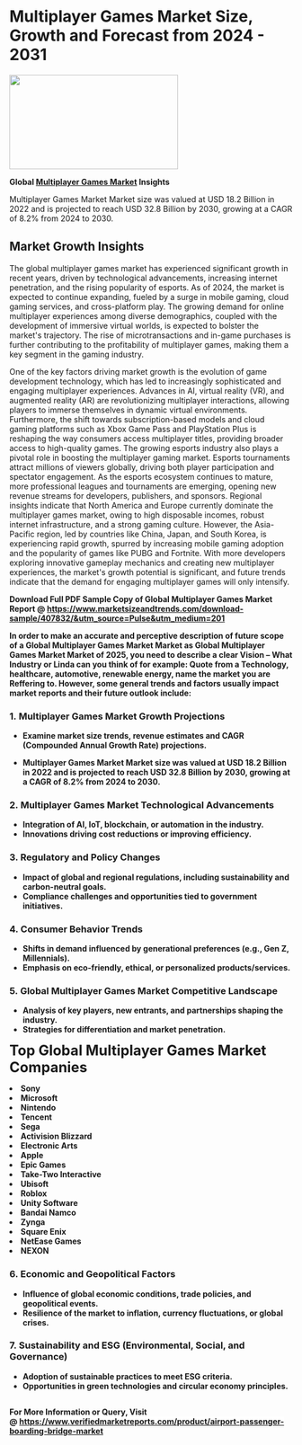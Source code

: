 <H1>Multiplayer Games Market Size, Growth and Forecast from 2024 - 2031</H1><img class="aligncenter size-medium wp-image-584254" src="https://thirdeyenews.in/wp-content/uploads/2024/09/Global-Market-Research-300x168.jpeg" alt="" width="300" height="168" /><p><strong>Global&nbsp;<a href="https://www.marketsizeandtrends.com/download-sample/407832/&amp;utm_source=Pulse&amp;utm_medium=201">Multiplayer Games Market</a> Insights</strong></p><p>Multiplayer Games Market Market size was valued at USD 18.2 Billion in 2022 and is projected to reach USD 32.8 Billion by 2030, growing at a CAGR of 8.2% from 2024 to 2030.</p><p><h2>Market Growth Insights</h2> <p>The global multiplayer games market has experienced significant growth in recent years, driven by technological advancements, increasing internet penetration, and the rising popularity of esports. As of 2024, the market is expected to continue expanding, fueled by a surge in mobile gaming, cloud gaming services, and cross-platform play. The growing demand for online multiplayer experiences among diverse demographics, coupled with the development of immersive virtual worlds, is expected to bolster the market's trajectory. The rise of microtransactions and in-game purchases is further contributing to the profitability of multiplayer games, making them a key segment in the gaming industry.</p> <p><strong></strong></p> <p>One of the key factors driving market growth is the evolution of game development technology, which has led to increasingly sophisticated and engaging multiplayer experiences. Advances in AI, virtual reality (VR), and augmented reality (AR) are revolutionizing multiplayer interactions, allowing players to immerse themselves in dynamic virtual environments. Furthermore, the shift towards subscription-based models and cloud gaming platforms such as Xbox Game Pass and PlayStation Plus is reshaping the way consumers access multiplayer titles, providing broader access to high-quality games. The growing esports industry also plays a pivotal role in boosting the multiplayer gaming market. Esports tournaments attract millions of viewers globally, driving both player participation and spectator engagement. As the esports ecosystem continues to mature, more professional leagues and tournaments are emerging, opening new revenue streams for developers, publishers, and sponsors. Regional insights indicate that North America and Europe currently dominate the multiplayer games market, owing to high disposable incomes, robust internet infrastructure, and a strong gaming culture. However, the Asia-Pacific region, led by countries like China, Japan, and South Korea, is experiencing rapid growth, spurred by increasing mobile gaming adoption and the popularity of games like PUBG and Fortnite. With more developers exploring innovative gameplay mechanics and creating new multiplayer experiences, the market's growth potential is significant, and future trends indicate that the demand for engaging multiplayer games will only intensify.</p> <p><strong></p><p><span class=""><strong>Download Full PDF Sample Copy of Global Multiplayer Games Market Report</strong> @ <a href="https://www.marketsizeandtrends.com/download-sample/407832/&amp;utm_source=Pulse&amp;utm_medium=201" target="_blank">https://www.marketsizeandtrends.com/download-sample/407832/&amp;utm_source=Pulse&amp;utm_medium=201</a></span></p><p>In order to make an accurate and perceptive description of future scope of a Global&nbsp;Multiplayer Games Market Market as Global&nbsp;Multiplayer Games Market Market of 2025, you need to describe a clear Vision &ndash; What Industry or Linda can you think of for example: Quote from a Technology, healthcare, automotive, renewable energy, name the market you are Reffering to. However, some general trends and factors usually impact market reports and their future outlook include:</p><h3>1.&nbsp;<strong>Multiplayer Games Market Growth Projections</strong></h3><ul><li>Examine market size trends, revenue estimates and CAGR (Compounded Annual Growth Rate) projections.</li><li><p>Multiplayer Games Market Market size was valued at USD 18.2 Billion in 2022 and is projected to reach USD 32.8 Billion by 2030, growing at a CAGR of 8.2% from 2024 to 2030.</p></li></ul><h3>2.&nbsp;<strong>Multiplayer Games Market Technological Advancements</strong></h3><ul><li>Integration of AI, IoT, blockchain, or automation in the industry.</li><li>Innovations driving cost reductions or improving efficiency.</li></ul><h3>3.&nbsp;<strong>Regulatory and Policy Changes</strong></h3><ul><li>Impact of global and regional regulations, including sustainability and carbon-neutral goals.</li><li>Compliance challenges and opportunities tied to government initiatives.</li></ul><h3>4.&nbsp;<strong>Consumer Behavior Trends</strong></h3><ul><li>Shifts in demand influenced by generational preferences (e.g., Gen Z, Millennials).</li><li>Emphasis on eco-friendly, ethical, or personalized products/services.</li></ul><h3>5.&nbsp;<strong>Global Multiplayer Games Market Competitive Landscape</strong></h3><ul><li>Analysis of key players, new entrants, and partnerships shaping the industry.</li><li>Strategies for differentiation and market penetration.</li></ul><p data-pm-slice="1 1 []"><span style="color: inherit; font-family: inherit; font-size: 25px;">Top Global Multiplayer Games Market Companies</span></p><div class="" data-test-id=""><p><li>Sony</li><li> Microsoft</li><li> Nintendo</li><li> Tencent</li><li> Sega</li><li> Activision Blizzard</li><li> Electronic Arts</li><li> Apple</li><li> Epic Games</li><li> Take-Two Interactive</li><li> Ubisoft</li><li> Roblox</li><li> Unity Software</li><li> Bandai Namco</li><li> Zynga</li><li> Square Enix</li><li> NetEase Games</li><li> NEXON</li></p></div><h3>6.&nbsp;<strong>Economic and Geopolitical Factors</strong></h3><ul><li>Influence of global economic conditions, trade policies, and geopolitical events.</li><li>Resilience of the market to inflation, currency fluctuations, or global crises.</li></ul><h3>7.&nbsp;<strong>Sustainability and ESG (Environmental, Social, and Governance)</strong></h3><ul><li>Adoption of sustainable practices to meet ESG criteria.</li><li>Opportunities in green technologies and circular economy principles.</li></ul><h2><strong style="font-size: 14px;">For More Information or Query, Visit @&nbsp;</strong><a style="background-color: #ffffff; font-size: 14px;" href="https://www.marketsizeandtrends.com/report/multiplayer-games-market/" target="_blank">https://www.verifiedmarketreports.com/product/airport-passenger-boarding-bridge-market</a></h2>
